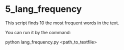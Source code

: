 # 5_lang_frequency

This script finds 10 the most frequent words in the text.

You can run it by the command:
 
python lang_frequency.py \<path_to_textfile\>
